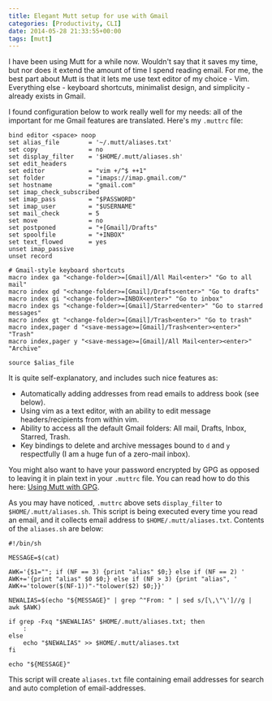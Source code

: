 ```yaml
---
title: Elegant Mutt setup for use with Gmail
categories: [Productivity, CLI]
date: 2014-05-28 21:33:55+00:00
tags: [mutt]
---
```


I have been using Mutt for a while now. Wouldn't say that it saves my time, but
nor does it extend the amount of time I spend reading email. For me, the best
part about Mutt is that it lets me use text editor of my choice - Vim.
Everything else - keyboard shortcuts, minimalist design, and simplicity -
already exists in Gmail.

I found configuration below to work really well for my needs: all of the
important for me Gmail features are translated. Here's my `.muttrc` file:

    bind editor <space> noop
    set alias_file        = '~/.mutt/aliases.txt'
    set copy              = no
    set display_filter    = '$HOME/.mutt/aliases.sh'
    set edit_headers
    set editor            = "vim +/^$ ++1"
    set folder            = "imaps://imap.gmail.com/"
    set hostname          = "gmail.com"
    set imap_check_subscribed
    set imap_pass         = "$PASSWORD"
    set imap_user         = "$USERNAME"
    set mail_check        = 5
    set move              = no
    set postponed         = "+[Gmail]/Drafts"
    set spoolfile         = "+INBOX"
    set text_flowed       = yes
    unset imap_passive
    unset record

    # Gmail-style keyboard shortcuts
    macro index ga "<change-folder>=[Gmail]/All Mail<enter>" "Go to all mail"
    macro index gd "<change-folder>=[Gmail]/Drafts<enter>" "Go to drafts"
    macro index gi "<change-folder>=INBOX<enter>" "Go to inbox"
    macro index gs "<change-folder>=[Gmail]/Starred<enter>" "Go to starred messages"
    macro index gt "<change-folder>=[Gmail]/Trash<enter>" "Go to trash"
    macro index,pager d "<save-message>=[Gmail]/Trash<enter><enter>" "Trash"
    macro index,pager y "<save-message>=[Gmail]/All Mail<enter><enter>" "Archive"

    source $alias_file

It is quite self-explanatory, and includes such nice features as:

  * Automatically adding addresses from read emails to address book (see
    below).
  * Using vim as a text editor, with an ability to edit message
    headers/recipients from within vim.
  * Ability to access all the default Gmail folders: All mail, Drafts, Inbox,
    Starred, Trash.
  * Key bindings to delete and archive messages bound to `d` and `y`
    respectfully (I am a huge fun of a zero-mail inbox).

You might also want to have your password encrypted by GPG as opposed to
leaving it in plain text in your `.muttrc` file. You can read how to do this
here: [Using Mutt with GPG](http://www.rosipov.com/blog/using-mutt-with-gpg/).

As you may have noticed, `.muttrc` above sets `display_filter` to
`$HOME/.mutt/aliases.sh`. This script is being executed every time you read an
email, and it collects email address to `$HOME/.mutt/aliases.txt`. Contents of
the `aliases.sh` are below:

    #!/bin/sh

    MESSAGE=$(cat)

    AWK='{$1=""; if (NF == 3) {print "alias" $0;} else if (NF == 2) '
    AWK+='{print "alias" $0 $0;} else if (NF > 3) {print "alias", '
    AWK+='tolower($(NF-1))"-"tolower($2) $0;}}'

    NEWALIAS=$(echo "${MESSAGE}" | grep ^"From: " | sed s/[\,\"\']//g | awk $AWK)

    if grep -Fxq "$NEWALIAS" $HOME/.mutt/aliases.txt; then
        :
    else
        echo "$NEWALIAS" >> $HOME/.mutt/aliases.txt
    fi

    echo "${MESSAGE}"

This script will create `aliases.txt` file containing email addresses for
search and auto completion of email-addresses.
